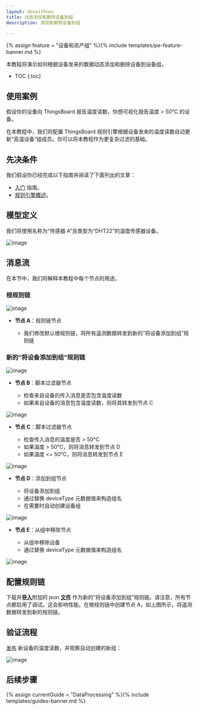 ```yaml
---
layout: docwithnav
title: 动态添加和删除设备到组
description: 添加和删除设备到组

---
```


{% assign feature = "设备和资产组" %}{% include templates/pe-feature-banner.md %}

本教程将演示如何根据设备发来的数据动态添加和删除设备到设备组。

* TOC
{:toc}

## 使用案例

假设你的设备向 ThingsBoard 报告温度读数，你想可视化报告温度 > 50°C 的设备。

在本教程中，我们将配置 ThingsBoard 规则引擎根据设备发来的温度读数自动更新“高温设备”组成员。你可以将本教程作为更复杂过滤的基础。

## 先决条件

我们假设你已经完成以下指南并阅读了下面列出的文章：

  * [入门](/docs/getting-started-guides/helloworld/) 指南。
  * [规则引擎概述](/docs/user-guide/rule-engine-2-0/overview/)。

## 模型定义

我们将使用名称为“传感器 A”且类型为“DHT22”的温度传感器设备。

![image](/images/user-guide/rule-engine-2-0/tutorials/groups/add-device.png)

## 消息流

在本节中，我们将解释本教程中每个节点的用途。

### 根规则链

![image](/images/user-guide/rule-engine-2-0/tutorials/groups/root-rule-chain.png)

  * **节点 A**：规则链节点

    * 我们修改默认根规则链，将所有遥测数据转发到新的“将设备添加到组”规则链

### 新的“将设备添加到组”规则链

![image](/images/user-guide/rule-engine-2-0/tutorials/groups/rule-chain.png)

  * **节点 B**：脚本过滤器节点

    * 检查来自设备的传入消息是否包含温度读数
    * 如果来自设备的消息包含温度读数，则将其转发到节点 C

![image](/images/user-guide/rule-engine-2-0/tutorials/groups/has-temperature-node.png)

  * **节点 C**：脚本过滤器节点

    * 检查传入消息的温度是否 > 50°C
    * 如果温度 > 50°C，则将消息转发到节点 D
    * 如果温度 <= 50°C，则将消息转发到节点 E

![image](/images/user-guide/rule-engine-2-0/tutorials/groups/high-temperature-node.png)

  * **节点 D**：添加到组节点

    * 将设备添加到组
    * 通过替换 deviceType 元数据值来构造组名
    * 在需要时自动创建设备组

![image](/images/user-guide/rule-engine-2-0/tutorials/groups/add-group-node.png)

  * **节点 E**：从组中移除节点

    * 从组中移除设备
    * 通过替换 deviceType 元数据值来构造组名

![image](/images/user-guide/rule-engine-2-0/tutorials/groups/remove-group-node.png)


## 配置规则链

下载并[**导入**](/docs/user-guide/ui/rule-chains/#rule-chains-importexport)附加的 json [**文件**](/docs/user-guide/rule-engine-2-0/pe/tutorials/add_device_to_group.json) 作为新的“将设备添加到组”规则链。请注意，所有节点都启用了调试。这会影响性能。在根规则链中创建节点 A，如上图所示，将遥测数据转发到新的规则链。

## 验证流程

[发布](/docs/getting-started-guides/helloworld/#pushing-data-from-the-device) 新设备的温度读数，并观察自动创建的新组：

![image](/images/user-guide/rule-engine-2-0/tutorials/groups/results.png)   

## 后续步骤

{% assign currentGuide = "DataProcessing" %}{% include templates/guides-banner.md %}